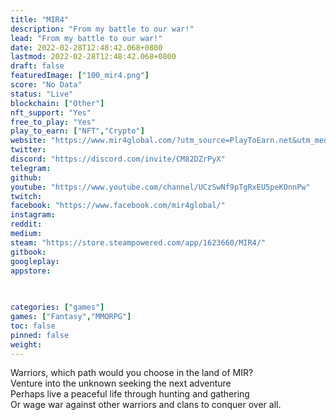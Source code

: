 ```yaml
---
title: "MIR4"
description: "From my battle to our war!"
lead: "From my battle to our war!"
date: 2022-02-28T12:48:42.068+0800
lastmod: 2022-02-28T12:48:42.068+0800
draft: false
featuredImage: ["100_mir4.png"]
score: "No Data"
status: "Live"
blockchain: ["Other"]
nft_support: "Yes"
free_to_play: "Yes"
play_to_earn: ["NFT","Crypto"]
website: "https://www.mir4global.com/?utm_source=PlayToEarn.net&utm_medium=organic&utm_campaign=gamepage"
twitter: 
discord: "https://discord.com/invite/CM82DZrPyX"
telegram: 
github: 
youtube: "https://www.youtube.com/channel/UCzSwNf9pTgRxEU5peKOnnPw"
twitch: 
facebook: "https://www.facebook.com/mir4global/"
instagram: 
reddit: 
medium: 
steam: "https://store.steampowered.com/app/1623660/MIR4/"
gitbook: 
googleplay: 
appstore: 

  
    
categories: ["games"]
games: ["Fantasy","MMORPG"]
toc: false
pinned: false
weight: 
---
```

Warriors, which path would you choose in the land of MIR?<br> Venture into the unknown seeking the next adventure<br> Perhaps live a peaceful life through hunting and gathering<br> Or wage war against other warriors and clans to conquer over all.